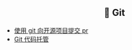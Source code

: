 <h2 align="center">🌈 Git</h2>

- [使用 git 向开源项目提交 pr](/_posts/tool/git/git_pull_request.html)
- [Git 代码托管](/_posts/tool/git/git_command.html)